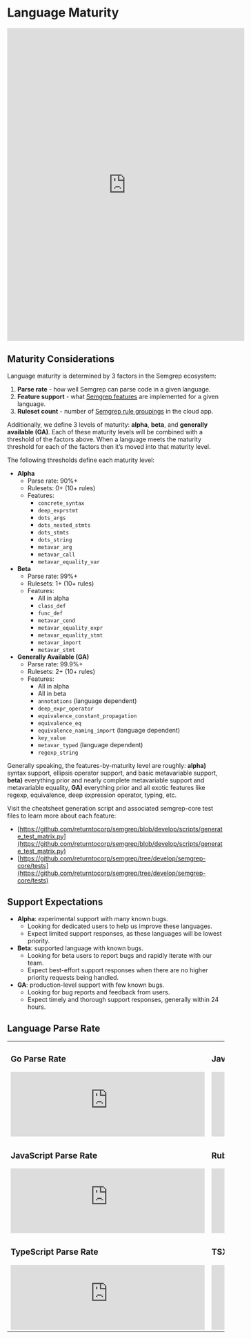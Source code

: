# Language Maturity

<iframe width="550" height="725" border=0 frameBorder=0 src="https://dashboard.semgrep.dev/languages/table"></iframe>

## Maturity Considerations

Language maturity is determined by 3 factors in the Semgrep ecosystem:

1. **Parse rate** - how well Semgrep can parse code in a given language.
1. **Feature support** - what [Semgrep features](writing-rules/pattern-syntax.md) are implemented for a given language.
1. **Ruleset count** - number of [Semgrep rule groupings](https://semgrep.dev/rulesets) in the cloud app.

Additionally, we define 3 levels of maturity: **alpha**, **beta**, and **generally available (GA)**. Each of these maturity levels will be combined with a threshold of the factors above. When a language meets the maturity threshold for each of the factors then it’s moved into that maturity level.

The following thresholds define each maturity level:

* **Alpha**
    * Parse rate: 90%+
    * Rulesets: 0+ (10+ rules)
    * Features:
        * `concrete_syntax`
        * `deep_exprstmt`
        * `dots_args`
        * `dots_nested_stmts`
        * `dots_stmts`
        * `dots_string`
        * `metavar_arg`
        * `metavar_call`
        * `metavar_equality_var`
* **Beta**
    * Parse rate: 99%+
    * Rulesets: 1+ (10+ rules)
    * Features:
        * All in alpha
        * `class_def`
        * `func_def`
        * `metavar_cond`
        * `metavar_equality_expr`
        * `metavar_equality_stmt`
        * `metavar_import`
        * `metavar_stmt`
* **Generally Available (GA)**
    * Parse rate: 99.9%+
    * Rulesets: 2+ (10+ rules)
    * Features:
        * All in alpha
        * All in beta
        * `annotations` (language dependent)
        * `deep_expr_operator`
        * `equivalence_constant_propagation`
        * `equivalence_eq`
        * `equivalence_naming_import` (language dependent)
        * `key_value`
        * `metavar_typed` (language dependent)
        * `regexp_string`

Generally speaking, the features-by-maturity level are roughly: **alpha)** syntax support, ellipsis operator support, and basic metavariable support, **beta)** everything prior and nearly complete metavariable support and metavariable equality, **GA)** everything prior and all exotic features like regexp, equivalence, deep expression operator, typing, etc.

Visit the cheatsheet generation script and associated semgrep-core test files to learn more about each feature:

* [https://github.com/returntocorp/semgrep/blob/develop/scripts/generate_test_matrix.py](https://github.com/returntocorp/semgrep/blob/develop/scripts/generate_test_matrix.py)
* [https://github.com/returntocorp/semgrep/tree/develop/semgrep-core/tests](https://github.com/returntocorp/semgrep/tree/develop/semgrep-core/tests)

## Support Expectations

* **Alpha**: experimental support with many known bugs.
    * Looking for dedicated users to help us improve these languages.
    * Expect limited support responses, as these languages will be lowest priority.
* **Beta**: supported language with known bugs.
    * Looking for beta users to report bugs and rapidly iterate with our team.
    * Expect best-effort support responses when there are no higher priority requests being handled.
* **GA**: production-level support with few known bugs.
    * Looking for bug reports and feedback from users.
    * Expect timely and thorough support responses, generally within 24 hours.

## Language Parse Rate

<table>
  <tr>
    <td>
      <h3>Go Parse Rate</h3>
      <iframe width="450" height="150" frameBorder="0" src="https://dashboard.semgrep.dev/metric/semgrep.core.go.parse.pct/number"></iframe>
    </td>
    <td>
      <h3>Java Parse Rate</h3>
      <iframe width="450" height="150" frameBorder="0" src="https://dashboard.semgrep.dev/metric/semgrep.core.java.parse.pct/number"></iframe>
    </td>
  </tr>
  <tr>
    <td>
      <h3>JavaScript Parse Rate</h3>
      <iframe width="450" height="150" frameBorder="0" src="https://dashboard.semgrep.dev/metric/semgrep.core.javascript.parse.pct/number"></iframe>
    </td>
    <td>
      <h3>Ruby Parse Rate</h3>
      <iframe width="450" height="150" frameBorder="0" src="https://dashboard.semgrep.dev/metric/semgrep.core.ruby.parse.pct/number"></iframe>
    </td>
  </tr>
  <tr>
    <td>
      <h3>TypeScript Parse Rate</h3>
      <iframe width="450" height="150" frameBorder="0" src="https://dashboard.semgrep.dev/metric/semgrep.core.typescript.parse.pct/number"></iframe>
    </td>
    <td>
      <h3>TSX Parse Rate</h3>
      <iframe width="450" height="150" frameBorder="0" src="https://dashboard.semgrep.dev/metric/semgrep.core.tsx.parse.pct/number"></iframe>
    </td>
  </tr>
</table>
